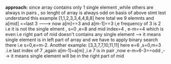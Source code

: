 **approach:** since array contains only 1 single element ,while others are always in pairs , so lenght of array is always odd
on basis of above stmt lest understand this example [1,1,2,3,3,4,4,8,8]
here total we 9 elemnts and a[mid] ==last 3 ---> now a[m]==3 and a[m-1]==3 i,e frequency of 3 is 2 i.e it is not the single elment , s=0 ,e=8 and mid index=4 , e-m==4 which is even i.e right part of mid doesn't contains any single element --> it means single element is in left part of array and we have to apply binary search there i.e s=0,e=m-2.
Another example: [3,3,7,7,10,11,11] here e=6 ,s=0,m=3 .i.e last index of 7 ,again a[m-1]=a[m] ,i.e 7 is in pair ,now e-m=6-3==odd ,--> it means single element will be in the right part of mid